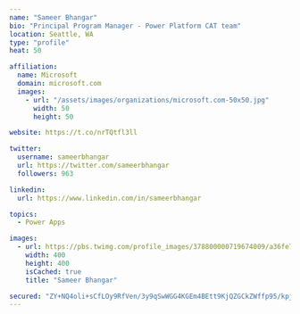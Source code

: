 ```yaml
---
name: "Sameer Bhangar"
bio: "Principal Program Manager - Power Platform CAT team"
location: Seattle, WA
type: "profile"
heat: 50

affiliation:
  name: Microsoft
  domain: microsoft.com
  images:
    - url: "/assets/images/organizations/microsoft.com-50x50.jpg"
      width: 50
      height: 50

website: https://t.co/nrTQtfl3ll

twitter:
  username: sameerbhangar
  url: https://twitter.com/sameerbhangar
  followers: 963

linkedin:
  url: https://www.linkedin.com/in/sameerbhangar

topics:
  - Power Apps

images:
  - url: https://pbs.twimg.com/profile_images/378800000719674009/a36fe7ddfab1778b76e5793772e43798_400x400.jpeg
    width: 400
    height: 400
    isCached: true
    title: "Sameer Bhangar"

secured: "ZY+NQ4oli+sCfLOy9RfVen/3y9qSwWGG4KGEm4BEtt9KjQZGCkZWffp95/kpjL/zhtnpgtmz/JrvMI9ePfcRL96pAiqoiwtkCU1dAWFOc5a7kUGaU9I7cDIBMoRVT0voMR/9Sw7JgyxAVtqqzYtlVfMiv6kSDSFfg45RsmnynMOK2owyUna8cBUgUyPH/Sl00Wp+udoPgKcomNNegPHwDJl9B1Li8XB3wIxZcdZv4EDkD6QihLXnHFjtLQA77p2cfrN9avRSL9rEEPVBEjJu8mc9xG/PtHMZ2fA13vLnxD+nbrfJjhUw9Mu4qVAVw5BqWCnpelEl3YqMuOseRy8GTMc0WCOhtoTJRRmhjxVrw2b/bJqbpq9O02yuG+2054NgyF+Dpt0coQXv1wpwzJKSEw==;7STo5LDiE0cM0WCRfr67pg=="
---
```


